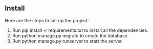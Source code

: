 ## Install

Here are the steps to set up the project:

1. Run pip install -r requirements.txt to install all the dependencies.
2. Run python manage.py migrate to create the database.
3. Run python manage.py runserver to start the server.
